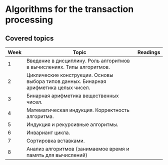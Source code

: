 # Algorithms for the transaction processing

<h2> Covered topics </h2>

| Week | Topic | Readings |
|----|-----------|-----|
| 1  | Введение в дисциплину. Роль алгоритмов в вычислениях. Типы алгоритмов. |   |
| 2  | Циклические конструкции. Основы выбора типов данных. Бинарная арифметика целых чисел. |   |
| 3  | Бинарная арифметика вещественных чисел. |   |
| 4  | Математическая индукция. Корректность алгоритма. |   |
| 5  | Индукция и рекурсивные алгоритмы. |   |
| 6  | Инвариант цикла. |   |
| 7  | Сортировка вставками. |   |
| 8  | Анализ алгоритмов (занимаемое время и память для вычислений) | |

